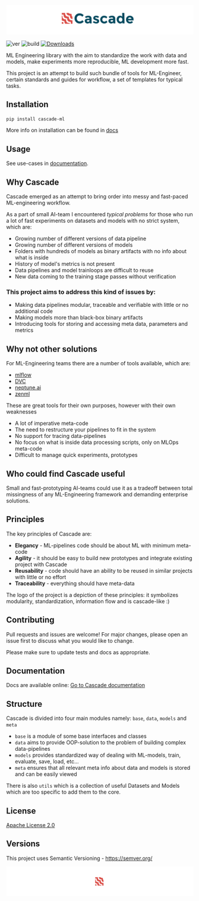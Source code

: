 ![header](cascade/docs/imgs/header.png)

![ver](https://img.shields.io/github/v/release/oxid15/cascade?style=plastic)
![build](https://github.com/oxid15/cascade/actions/workflows/python-package.yml/badge.svg)
[![Downloads](https://pepy.tech/badge/cascade-ml)](https://pepy.tech/project/cascade-ml)

ML Engineering library with the aim to standardize the work with data and models, make experiments more reproducible, ML development more fast.  

This project is an attempt to build such bundle of tools for ML-Engineer, certain standards and guides for 
workflow, a set of templates for typical tasks.



## Installation
```bash
pip install cascade-ml
```
More info on installation can be found in [docs](https://oxid15.github.io/cascade/quickstart.html#installation)


## Usage

See use-cases in [documentation](https://oxid15.github.io/cascade/quickstart.html).


## Why Cascade

Cascade emerged as an attempt to bring order into messy and fast-paced ML-engineering workflow.  

As a part of small AI-team I encountered *typical problems* for those who run a lot of fast experiments on datasets and models with no strict system, which are:

 * Growing number of different versions of data pipeline
 * Growing number of different versions of models
 * Folders with hundreds of models as binary artifacts with no info about what is inside
 * History of model's metrics is not present
 * Data pipelines and model trainloops are difficult to reuse
 * New data coming to the training stage passes without verification 



### This project aims to address this kind of issues by:

 * Making data pipelines modular, traceable and verifiable with little or no additional code
 * Making models more than black-box binary artifacts
 * Introducing tools for storing and accessing meta data, parameters and metrics



## Why not other solutions

For ML-Engineering teams there are a number of tools available, which are:
 * [mlflow](https://mlflow.org/)
 * [DVC](https://dvc.org/)
 * [neptune.ai](https://neptune.ai/)
 * [zenml](https://github.com/zenml-io/zenml)

These are great tools for their own purposes, however with their own weaknesses
 * A lot of imperative meta-code
 * The need to restructure your pipelines to fit in the system
 * No support for tracing data-pipelines
 * No focus on what is inside data processing scripts, only on MLOps meta-code
 * Difficult to manage quick experiments, prototypes



## Who could find Cascade useful

Small and fast-prototyping AI-teams could use it as a tradeoff between total missingness of any ML-Engineering framework and demanding enterprise solutions.



## Principles

The key principles of Cascade are:
 * **Elegancy** - ML-pipelines code should be about ML with minimum meta-code
 * **Agility** - it should be easy to build new prototypes and integrate existing project with Cascade
 * **Reusability** - code should have an ability to be reused in similar projects with little or no effort
 * **Traceability** - everything should have meta-data

The logo of the project is a depiction of these principles: it symbolizes modularity, standardization, information flow and is cascade-like :)



## Contributing

Pull requests and issues are welcome! For major changes, please open an issue first to discuss what you would like to change.

Please make sure to update tests and docs as appropriate.



## Documentation

Docs are available online:  [Go to Cascade documentation](https://oxid15.github.io/cascade/)



## Structure

Cascade is divided into four main modules namely: `base`, `data`, `models` and `meta`  

- `base` is a module of some base interfaces and classes 
- `data` aims to provide OOP-solution to the problem of building complex data-pipelines
- `models` provides standardized way of dealing with ML-models, train, evaluate, save, load, etc...
- `meta` ensures that all relevant meta info about data and models is stored and can be easily viewed

There is also `utils` which is a collection of useful Datasets and Models which are too specific to add them to the core.



## License

[Apache License 2.0](https://choosealicense.com/licenses/apache-2.0/) 



## Versions

This project uses Semantic Versioning - https://semver.org/

![footer](cascade/docs/imgs/footer.png)
